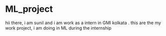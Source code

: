 # ML_project
hii there, i am sunil and i am work as a intern in GMI kolkata . this are the my work project, i am doing in ML during the internship

